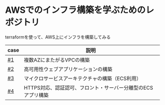 # AWSでのインフラ構築を学ぶためのレポジトリ

terraformを使って、AWS上にインフラを構築してみる

| case  | 説明 |
| ------------- | ------------- |
| [#1](./case1/README.md)  | 複数AZにまたがるVPCの構築 |
| [#2](./case2/README.md)  | 高可用性ウェブアプリケーションの構築 |
| [#3](./case3/README.md)  | マイクロサービスアーキテクチャの構築（ECS利用） |
| [#4](./case4/README.md)  | HTTPS対応、認証認可、フロント・サーバー分離型のECSアプリ構築 |